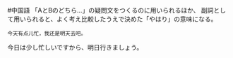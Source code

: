 #中国語
「AとBのどちら…」の疑問文をつくるのに用いられるほか、
副詞として用いられると、よく考え比較したうえで決めた「やはり」の意味になる。
```zh-cn
今天有点儿忙，我还是明天去吧。
```
今日は少し忙しいですから、明日行きましょう。
